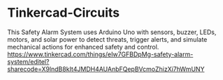 # Tinkercad-Circuits
This Safety Alarm System uses Arduino Uno with sensors, buzzer, LEDs, motors, and solar power to detect threats, trigger alerts, and simulate mechanical actions for enhanced safety and control.
https://www.tinkercad.com/things/eIw7GFBDpMg-safety-alarm-system/editel?sharecode=X9lndB8kIt4JMDH4AUAnbFQepBVcmoZhizXi7hWmUNY
